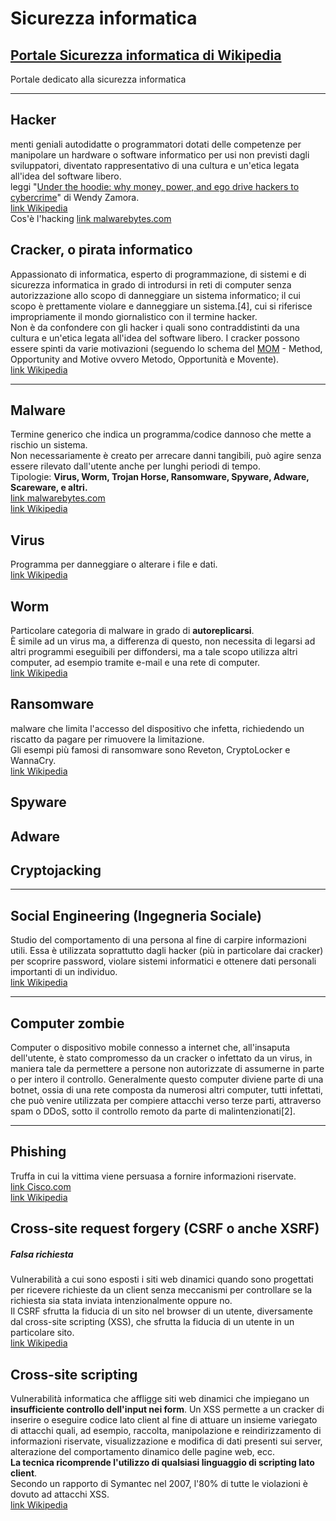 # Sicurezza informatica

## [Portale Sicurezza informatica di Wikipedia](https://it.wikipedia.org/wiki/Portale:Sicurezza_informatica)  
Portale dedicato alla sicurezza informatica

---
## Hacker  
menti geniali autodidatte o programmatori dotati delle competenze per manipolare un hardware o software informatico per usi non previsti dagli sviluppatori, diventato rappresentativo di una cultura e un'etica legata all'idea del software libero.  
leggi "[Under the hoodie: why money, power, and ego drive hackers to cybercrime](https://www.malwarebytes.com/blog/news/2018/08/under-the-hoodie-why-money-power-and-ego-drive-hackers-to-cybercrime)" di Wendy Zamora.  
[link Wikipedia](https://it.wikipedia.org/wiki/Hacker)  
Cos'è l'hacking [link malwarebytes.com](https://it.malwarebytes.com/hacker)  

## Cracker, o pirata informatico  
Appassionato di informatica, esperto di programmazione, di sistemi e di sicurezza informatica in grado di introdursi in reti di computer senza autorizzazione allo scopo di danneggiare un sistema informatico; il cui scopo è prettamente violare e danneggiare un sistema.[4], cui si riferisce impropriamente il mondo giornalistico con il termine hacker.  
Non è da confondere con gli hacker i quali sono contraddistinti da una cultura e un'etica legata all'idea del software libero. 
I cracker possono essere spinti da varie motivazioni (seguendo lo schema del [MOM](https://it.wikipedia.org/wiki/Method,_Opportunity,_and_Motive) - Method, Opportunity and Motive ovvero Metodo, Opportunità e Movente).  
[link Wikipedia](https://it.wikipedia.org/wiki/Cracker_(informatica))  

---
## Malware  
Termine generico che indica un programma/codice dannoso che mette a rischio un sistema.  
Non necessariamente è creato per arrecare danni tangibili, può agire senza essere rilevato dall'utente anche per lunghi periodi di tempo.  
Tipologie: **Virus, Worm, Trojan Horse, Ransomware, Spyware, Adware, Scareware, e altri.**  
[link malwarebytes.com](https://it.malwarebytes.com/malware)  
[link Wikipedia](https://it.wikipedia.org/wiki/Malware)  

## Virus
Programma per danneggiare o alterare i file e dati.  
[link Wikipedia](https://it.wikipedia.org/wiki/Virus_(informatica))  

## Worm  
Particolare categoria di malware in grado di **autoreplicarsi**.  
È simile ad un virus ma, a differenza di questo, non necessita di legarsi ad altri programmi eseguibili per diffondersi, ma a tale scopo utilizza altri computer, ad esempio tramite e-mail e una rete di computer.  
[link Wikipedia](https://it.wikipedia.org/wiki/Worm#Descrizione)  

## Ransomware 
malware che limita l'accesso del dispositivo che infetta, richiedendo un riscatto da pagare per rimuovere la limitazione.  
Gli esempi più famosi di ransomware sono Reveton, CryptoLocker e WannaCry.  
[link Wikipedia](https://it.wikipedia.org/wiki/Ransomware)  

## Spyware

## Adware

## Cryptojacking

---
## Social Engineering (Ingegneria Sociale)
Studio del comportamento di una persona al fine di carpire informazioni utili. Essa è utilizzata soprattutto dagli hacker (più in particolare dai cracker) per scoprire password, violare sistemi informatici e ottenere dati personali importanti di un individuo.  
[link Wikipedia](https://it.wikipedia.org/wiki/Ingegneria_sociale)  

---
## Computer zombie
Computer o dispositivo mobile connesso a internet che, all'insaputa dell'utente, è stato compromesso da un cracker o infettato da un virus, in maniera tale da permettere a persone non autorizzate di assumerne in parte o per intero il controllo. Generalmente questo computer diviene parte di una botnet, ossia di una rete composta da numerosi altri computer, tutti infettati, che può venire utilizzata per compiere attacchi verso terze parti, attraverso spam o DDoS, sotto il controllo remoto da parte di malintenzionati[2]. 

---
## Phishing  
Truffa in cui la vittima viene persuasa a fornire informazioni riservate.  
[link Cisco.com](https://www.cisco.com/c/it_it/products/security/email-security/what-is-phishing.html)  
[link Wikipedia](https://it.wikipedia.org/wiki/Phishing)  

## Cross-site request forgery (CSRF o anche XSRF)
##### Falsa richiesta  
Vulnerabilità a cui sono esposti i siti web dinamici quando sono progettati per ricevere richieste da un client senza meccanismi per controllare se la richiesta sia stata inviata intenzionalmente oppure no.  
Il CSRF sfrutta la fiducia di un sito nel browser di un utente, diversamente dal cross-site scripting (XSS), che sfrutta la fiducia di un utente in un particolare sito.  
[link Wikipedia](https://it.wikipedia.org/wiki/Cross-site_request_forgery)  

## Cross-site scripting
Vulnerabilità informatica che affligge siti web dinamici che impiegano un **insufficiente controllo dell'input nei form**. Un XSS permette a un cracker di inserire o eseguire codice lato client al fine di attuare un insieme variegato di attacchi quali, ad esempio, raccolta, manipolazione e reindirizzamento di informazioni riservate, visualizzazione e modifica di dati presenti sui server, alterazione del comportamento dinamico delle pagine web, ecc.  
**La tecnica ricomprende l'utilizzo di qualsiasi linguaggio di scripting lato client**.  
Secondo un rapporto di Symantec nel 2007, l'80% di tutte le violazioni è dovuto ad attacchi XSS.  
[link Wikipedia](https://it.wikipedia.org/wiki/Cross-site_scripting)  

